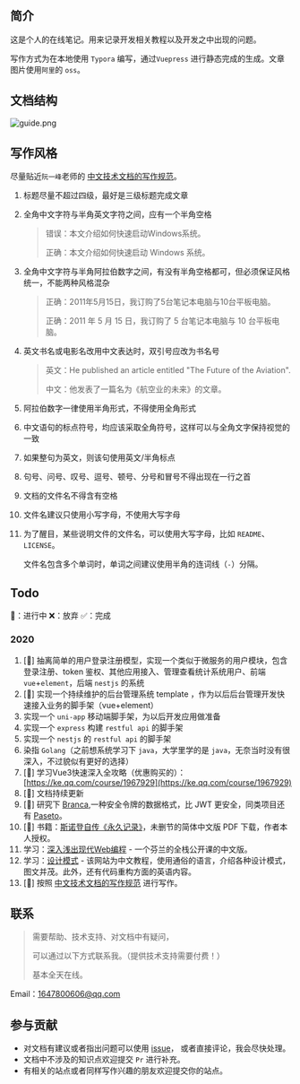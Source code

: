 ## 简介

这是个人的在线笔记。用来记录开发相关教程以及开发之中出现的问题。

写作方式为在本地使用 `Typora` 编写，通过`Vuepress` 进行静态完成的生成。文章图片使用`阿里`的 `oss`。



## 文档结构

![guide.png](https://image.yoouu.cn/sunseekerx/guide.png)



## 写作风格

尽量贴近`阮一峰`老师的 [中文技术文档的写作规范](https://github.com/ruanyf/document-style-guide)。

1. 标题尽量不超过四级，最好是三级标题完成文章

2. 全角中文字符与半角英文字符之间，应有一个半角空格

   > 错误：本文介绍如何快速启动Windows系统。
   >
   > 正确：本文介绍如何快速启动 Windows 系统。

3. 全角中文字符与半角阿拉伯数字之间，有没有半角空格都可，但必须保证风格统一，不能两种风格混杂

   > 正确：2011年5月15日，我订购了5台笔记本电脑与10台平板电脑。
   >
   > 正确：2011 年 5 月 15 日，我订购了 5 台笔记本电脑与 10 台平板电脑。

4. 英文书名或电影名改用中文表达时，双引号应改为书名号

   > 英文：He published an article entitled "The Future of the Aviation".
   >
   > 中文：他发表了一篇名为《航空业的未来》的文章。

5. 阿拉伯数字一律使用半角形式，不得使用全角形式

6. 中文语句的标点符号，均应该采取全角符号，这样可以与全角文字保持视觉的一致

7. 如果整句为英文，则该句使用英文/半角标点

8. 句号、问号、叹号、逗号、顿号、分号和冒号不得出现在一行之首

9. 文档的文件名不得含有空格

10. 文件名建议只使用小写字母，不使用大写字母

11. 为了醒目，某些说明文件的文件名，可以使用大写字母，比如 `README`、`LICENSE`。

    文件名包含多个单词时，单词之间建议使用半角的连词线（`-`）分隔。



## Todo

🧐：进行中	❌：放弃	✅：完成

### 2020

1. [🧐] 抽离简单的用户登录注册模型，实现一个类似于微服务的用户模块，包含登录注册、token 鉴权、其他应用接入、管理查看统计系统用户、前端 `vue`+`element`，后端 `nestjs` 的系统
2. [🧐] 实现一个持续维护的后台管理系统 template ，作为以后后台管理开发快速接入业务的脚手架（vue+element）
3. 实现一个 `uni-app` 移动端脚手架，为以后开发应用做准备
4. 实现一个 `express` 构建 `restful api` 的脚手架
5. 实现一个 `nestjs` 的 `restful api` 的脚手架
6. 染指 `Golang`（之前想系统学习下 `java`，大学里学的是 `java`，无奈当时没有很深入，不过貌似有更好的选择）
7. [🧐] 学习Vue3快速深入全攻略（优惠购买的）：[https://ke.qq.com/course/1967929](https://ke.qq.com/course/1967929)
8. [🧐] 文档持续更新
9. [🧐] 研究下 [Branca](https://branca.io),一种安全令牌的数据格式，比 JWT 更安全，同类项目还有 [Paseto](https://paseto.io/)。
10. [🧐] 书籍：[斯诺登自传《永久记录》](https://a.temporaryrecord.com/)，未删节的简体中文版 PDF 下载，作者本人授权。
11. 学习：[深入浅出现代Web编程](https://fullstackopen.com/zh/) - 一个芬兰的全栈公开课的中文版。
12. 学习：[设计模式](https://refactoringguru.cn/design-patterns) - 该网站为中文教程，使用通俗的语言，介绍各种设计模式，图文并茂。此外，还有代码重构方面的英语内容。
13. [🧐] 按照 [中文技术文档的写作规范](https://github.com/ruanyf/document-style-guide) 进行写作。



## 联系

> 需要帮助、技术支持、对文档中有疑问，
>
> 可以通过以下方式联系我。（提供技术支持需要付费！）
>
> 基本全天在线。

Email：1647800606@qq.com



## 参与贡献

- 对文档有建议或者指出问题可以使用 [issue](https://github.com/SunSeekerX/sunseekerx/issues)， 或者直接评论，我会尽快处理。
- 文档中不涉及的知识点欢迎提交 `Pr` 进行补充。
- 有相关的站点或者同样写作兴趣的朋友欢迎提交你的站点。



